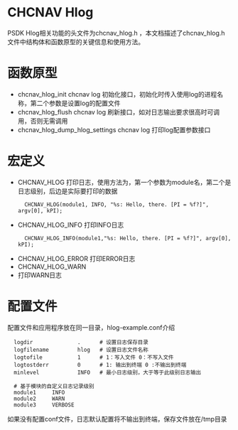 # CHCNAV Hlog
PSDK Hlog相关功能的头文件为chcnav_hlog.h ，本文档描述了chcnav_hlog.h  文件中结构体和函数原型的关键信息和使用方法。

# 函数原型
- chcnav_hlog_init
  chcnav log 初始化接口，初始化时传入使用log的进程名称，第二个参数是设置log的配置文件
- chcnav_hlog_flush
  chcnav log 刷新接口，如对日志输出要求很高时可调用，否则无需调用
- chcnav_hlog_dump_hlog_settings
  chcnav log 打印log配置参数接口

# 宏定义
- CHCNAV_HLOG
  打印日志，使用方法为，第一个参数为module名，第二个是日志级别，后边是实际要打印的数据
  ```
    CHCNAV_HLOG(module1, INFO, "%s: Hello, there. [PI = %f?]", argv[0], kPI);
  ```
- CHCNAV_HLOG_INFO
  打印INFO日志
  ```
    CHCNAV_HLOG_INFO(module1,"%s: Hello, there. [PI = %f?]", argv[0], kPI);
  ```
- CHCNAV_HLOG_ERROR
  打印ERROR日志
- CHCNAV_HLOG_WARN
- 打印WARN日志

# 配置文件
  配置文件和应用程序放在同一目录，hlog-example.conf介绍
  ```
    logdir              .      # 设置日志保存目录
    logfilename         hlog   # 设置日志文件名称
    logtofile           1      # 1：写入文件 0：不写入文件
    logtostderr         0      # 1: 输出到终端 0 :不输出到终端
    minlevel            INFO   # 最小日志级别，大于等于此级别日志输出

    # 基于模块的自定义日志记录级别
    module1     INFO
    module2     WARN
    module3     VERBOSE
  ```
  如果没有配置conf文件，日志默认配置将不输出到终端，保存文件放在/tmp目录